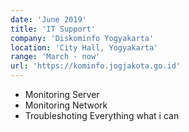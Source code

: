 ```yaml
---
date: 'June 2019'
title: 'IT Support'
company: 'Diskominfo Yogyakarta'
location: 'City Hall, Yogyakarta'
range: 'March - now'
url: 'https://kominfo.jogjakota.go.id'
---
```


- Monitoring Server
- Monitoring Network
- Troubleshoting Everything what i can
